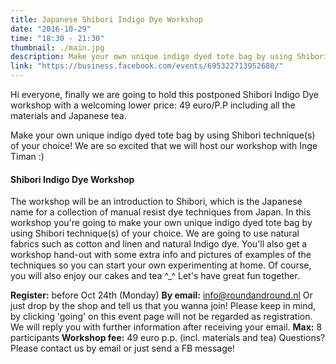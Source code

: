```yaml
---
title: Japanese Shibori Indigo Dye Workshop
date: "2016-10-29"
time: "18:30 - 21:30"
thumbnail: ./main.jpg
description: Make your own unique indigo dyed tote bag by using Shibori technique(s) of your choice! We are so excited that we will host our workshop with Inge Timan :)
link: "https://business.facebook.com/events/695322713952680/"
---
```


Hi everyone, finally we are going to hold this postponed Shibori Indigo Dye workshop with a welcoming lower price: 49 euro/P.P including all the materials and Japanese tea.

Make your own unique indigo dyed tote bag by using Shibori technique(s) of your choice! We are so excited that we will host our workshop with Inge Timan :)

#### Shibori Indigo Dye Workshop
The workshop will be an introduction to Shibori, which is the Japanese name for a collection of manual resist dye techniques from Japan.
In this workshop you're going to make your own unique indigo dyed tote bag by using Shibori technique(s) of your choice. We are going to use natural fabrics such as cotton and linen and natural Indigo dye.
You'll also get a workshop hand-out with some extra info and pictures of examples of the techniques so you can start your own experimenting at home.
Of course, you will also enjoy our cakes and tea ^_^ Let's have great fun together.

**Register:** before Oct 24th (Monday)
**By email:** info@roundandround.nl
Or just drop by the shop and tell us that you wanna join! Please keep in mind, by clicking 'going' on this event page will not be regarded as registration. We will reply you with further information after receiving your email.
**Max:** 8 participants
**Workshop fee:** 49 euro p.p. (incl. materials and tea)
Questions? Please contact us by email or just send a FB message!
